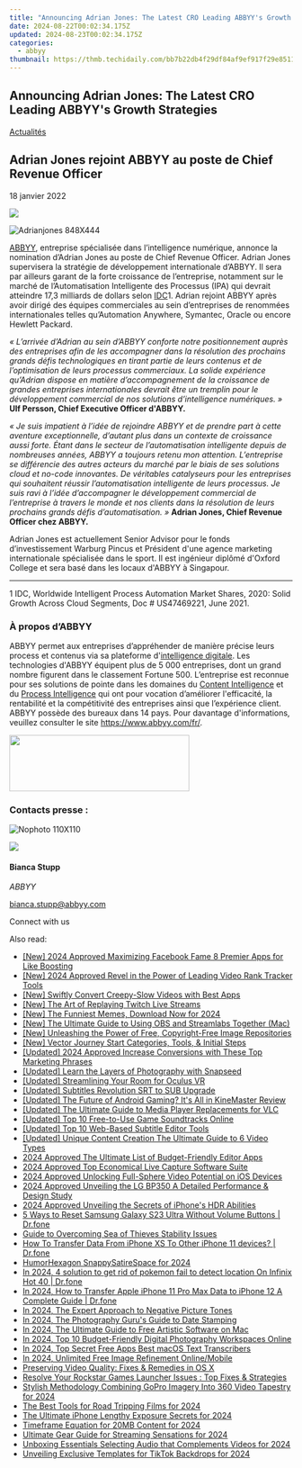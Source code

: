 ```yaml
---
title: "Announcing Adrian Jones: The Latest CRO Leading ABBYY's Growth Strategies"
date: 2024-08-22T00:02:34.175Z
updated: 2024-08-23T00:02:34.175Z
categories:
  - abbyy
thumbnail: https://thmb.techidaily.com/bb7b22db4f29df84af9ef917f29e85118ed689c604ae901531790591bfbc5dab.jpg
---
```


## Announcing Adrian Jones: The Latest CRO Leading ABBYY's Growth Strategies

[Actualités](https://tools.techidaily.com/abbyy/products/)

## Adrian Jones rejoint ABBYY au poste de Chief Revenue Officer

18 janvier 2022

![](https://content.abbyy.com/-/media/project/abbyy/abbyy/branchtemplates/shutterstock_1272462163_1296-x-729.jpg?h=729&iar=0&w=1296)

![Adrianjones 848X444](https://static2.abbyy.com/abbyycommedia/35091/adrianjones-848x444.jpg) 

[ABBYY](https://tools.techidaily.com/abbyy/products/), entreprise spécialisée dans l’intelligence numérique, annonce la nomination d’Adrian Jones au poste de Chief Revenue Officer. Adrian Jones supervisera la stratégie de développement internationale d’ABBYY. Il sera par ailleurs garant de la forte croissance de l’entreprise, notamment sur le marché de l’Automatisation Intelligente des Processus (IPA) qui devrait atteindre 17,3 milliards de dollars selon [IDC](https://www.idc.com/getdoc.jsp?containerId=US47469221)1. Adrian rejoint ABBYY après avoir dirigé des équipes commerciales au sein d’entreprises de renommées internationales telles qu’Automation Anywhere, Symantec, Oracle ou encore Hewlett Packard.

_« L’arrivée d’Adrian au sein d’ABBYY conforte notre positionnement auprès des entreprises afin de les accompagner dans la résolution des prochains grands défis technologiques en tirant partie de leurs contenus et de l’optimisation de leurs processus commerciaux. La solide expérience qu’Adrian dispose en matière d’accompagnement de la croissance de grandes entreprises internationales devrait être un tremplin pour le développement commercial de nos solutions d’intelligence numériques. »_ **Ulf Persson, Chief Executive Officer d'ABBYY.**

_« Je suis impatient à l’idée de rejoindre ABBYY et de prendre part à cette aventure exceptionnelle, d’autant plus dans un contexte de croissance aussi forte. Étant dans le secteur de l’automatisation intelligente depuis de nombreuses années, ABBYY a toujours retenu mon attention. L’entreprise se différencie des autres acteurs du marché par le biais de ses solutions cloud et no-code innovantes. De véritables catalyseurs pour les entreprises qui souhaitent réussir l’automatisation intelligente de leurs processus. Je suis ravi à l’idée d’accompagner le développement commercial de l’entreprise à travers le monde et nos clients dans la résolution de leurs prochains grands défis d’automatisation. »_ **Adrian Jones, Chief Revenue Officer chez ABBYY.**

Adrian Jones est actuellement Senior Advisor pour le fonds d’investissement Warburg Pincus et Président d'une agence marketing internationale spécialisée dans le sport. Il est ingénieur diplômé d'Oxford College et sera basé dans les locaux d'ABBYY à Singapour.

---

1 IDC, Worldwide Intelligent Process Automation Market Shares, 2020: Solid Growth Across Cloud Segments, Doc # US47469221, June 2021.

### À propos d’ABBYY

ABBYY permet aux entreprises d’appréhender de manière précise leurs process et contenus via sa plateforme d'[intelligence digitale](https://tools.techidaily.com/abbyy/products/). Les technologies d'ABBYY équipent plus de 5 000 entreprises, dont un grand nombre figurent dans le classement Fortune 500\. L’entreprise est reconnue pour ses solutions de pointe dans les domaines du [Content Intelligence](https://tools.techidaily.com/abbyy/products/) et du [Process Intelligence](https://tools.techidaily.com/abbyy/products/) qui ont pour vocation d’améliorer l'efficacité, la rentabilité et la compétitivité des entreprises ainsi que l’expérience client. ABBYY possède des bureaux dans 14 pays. Pour davantage d'informations, veuillez consulter le site <https://www.abbyy.com/fr/>.

<!-- affiliate ads begin -->
<a href="https://proteahair.pxf.io/c/5597632/1983634/23621" target="_top" id="1983634"><img src="//a.impactradius-go.com/display-ad/23621-1983634" border="0" alt="" width="320" height="100"/></a><img height="0" width="0" src="https://imp.pxf.io/i/5597632/1983634/23621" style="position:absolute;visibility:hidden;" border="0" />
<!-- affiliate ads end -->
### Contacts presse :

![Nophoto 110X110](https://static4.abbyy.com/abbyycommedia/34370/nophoto-110x110.png)

<!-- affiliate ads begin -->
<a href="https://store.nero.com/order/checkout.php?PRODS=42296985&QTY=1&AFFILIATE=108875&CART=1"><img src="https://secure.avangate.com/images/merchant/9cea886b9f44a3c2df1163730ab64994/products/copy_nero_burning_rom_cart.png" border="0">
</a>
<!-- affiliate ads end -->
#### Bianca Stupp

_ABBYY_

[bianca.stupp@abbyy.com](https://tools.techidaily.com/abbyy/products/)

Connect with us

<ins class="adsbygoogle"
     style="display:block"
     data-ad-format="autorelaxed"
     data-ad-client="ca-pub-7571918770474297"
     data-ad-slot="1223367746"></ins>



<ins class="adsbygoogle"
     style="display:block"
     data-ad-client="ca-pub-7571918770474297"
     data-ad-slot="8358498916"
     data-ad-format="auto"
     data-full-width-responsive="true"></ins>

<span class="atpl-alsoreadstyle">Also read:</span>
<div><ul>
<li><a href="https://facebook-clips.techidaily.com/new-2024-approved-maximizing-facebook-fame-8-premier-apps-for-like-boosting/"><u>[New] 2024 Approved  Maximizing Facebook Fame  8 Premier Apps for Like Boosting</u></a></li>
<li><a href="https://youtube-zero.techidaily.com/024-approved-revel-in-the-power-of-leading-video-rank-tracker-tools/"><u>[New] 2024 Approved  Revel in the Power of Leading Video Rank Tracker Tools</u></a></li>
<li><a href="https://some-approaches.techidaily.com/new-swiftly-convert-creepy-slow-videos-with-best-apps/"><u>[New] Swiftly Convert Creepy-Slow Videos with Best Apps</u></a></li>
<li><a href="https://some-approaches.techidaily.com/new-the-art-of-replaying-twitch-live-streams/"><u>[New] The Art of Replaying Twitch Live Streams</u></a></li>
<li><a href="https://article-files.techidaily.com/new-the-funniest-memes-download-now-for-2024/"><u>[New] The Funniest Memes, Download Now for 2024</u></a></li>
<li><a href="https://some-approaches.techidaily.com/new-the-ultimate-guide-to-using-obs-and-streamlabs-together-mac/"><u>[New] The Ultimate Guide to Using OBS and Streamlabs Together (Mac)</u></a></li>
<li><a href="https://some-approaches.techidaily.com/new-unleashing-the-power-of-free-copyright-free-image-repositories/"><u>[New] Unleashing the Power of Free, Copyright-Free Image Repositories</u></a></li>
<li><a href="https://some-approaches.techidaily.com/new-vector-journey-start-categories-tools-and-initial-steps/"><u>[New] Vector Journey Start  Categories, Tools, & Initial Steps</u></a></li>
<li><a href="https://fox-boxes.techidaily.com/updated-2024-approved-increase-conversions-with-these-top-marketing-phrases/"><u>[Updated] 2024 Approved  Increase Conversions with These Top Marketing Phrases</u></a></li>
<li><a href="https://some-approaches.techidaily.com/updated-learn-the-layers-of-photography-with-snapseed/"><u>[Updated] Learn the Layers of Photography with Snapseed</u></a></li>
<li><a href="https://some-approaches.techidaily.com/updated-streamlining-your-room-for-oculus-vr/"><u>[Updated] Streamlining Your Room for Oculus VR</u></a></li>
<li><a href="https://some-approaches.techidaily.com/updated-subtitles-revolution-srt-to-sub-upgrade/"><u>[Updated] Subtitles Revolution  SRT to SUB Upgrade</u></a></li>
<li><a href="https://some-approaches.techidaily.com/updated-the-future-of-android-gaming-its-all-in-kinemaster-review/"><u>[Updated] The Future of Android Gaming? It's All in KineMaster Review</u></a></li>
<li><a href="https://some-approaches.techidaily.com/updated-the-ultimate-guide-to-media-player-replacements-for-vlc/"><u>[Updated] The Ultimate Guide to Media Player Replacements for VLC</u></a></li>
<li><a href="https://some-approaches.techidaily.com/updated-top-10-free-to-use-game-soundtracks-online/"><u>[Updated] Top 10 Free-to-Use Game Soundtracks Online</u></a></li>
<li><a href="https://some-approaches.techidaily.com/updated-top-10-web-based-subtitle-editor-tools/"><u>[Updated] Top 10 Web-Based Subtitle Editor Tools</u></a></li>
<li><a href="https://some-approaches.techidaily.com/updated-unique-content-creation-the-ultimate-guide-to-6-video-types/"><u>[Updated] Unique Content Creation  The Ultimate Guide to 6 Video Types</u></a></li>
<li><a href="https://some-approaches.techidaily.com/2024-approved-the-ultimate-list-of-budget-friendly-editor-apps/"><u>2024 Approved  The Ultimate List of Budget-Friendly Editor Apps</u></a></li>
<li><a href="https://screen-activity-recording.techidaily.com/2024-approved-top-economical-live-capture-software-suite/"><u>2024 Approved  Top Economical Live Capture Software Suite</u></a></li>
<li><a href="https://some-approaches.techidaily.com/2024-approved-unlocking-full-sphere-video-potential-on-ios-devices/"><u>2024 Approved  Unlocking Full-Sphere Video Potential on iOS Devices</u></a></li>
<li><a href="https://some-approaches.techidaily.com/2024-approved-unveiling-the-lg-bp350-a-detailed-performance-and-design-study/"><u>2024 Approved  Unveiling the LG BP350  A Detailed Performance & Design Study</u></a></li>
<li><a href="https://some-approaches.techidaily.com/2024-approved-unveiling-the-secrets-of-iphones-hdr-abilities/"><u>2024 Approved  Unveiling the Secrets of iPhone's HDR Abilities</u></a></li>
<li><a href="https://phone-solutions.techidaily.com/5-ways-to-reset-samsung-galaxy-s23-ultra-without-volume-buttons-drfone-by-drfone-reset-android-reset-android/"><u>5 Ways to Reset Samsung Galaxy S23 Ultra Without Volume Buttons | Dr.fone</u></a></li>
<li><a href="https://win-able.techidaily.com/guide-to-overcoming-sea-of-thieves-stability-issues/"><u>Guide to Overcoming Sea of Thieves Stability Issues</u></a></li>
<li><a href="https://review-topics.techidaily.com/how-to-transfer-data-from-iphone-xs-to-other-iphone-11-devices-drfone-by-drfone-transfer-data-from-ios-transfer-data-from-ios/"><u>How To Transfer Data From iPhone XS To Other iPhone 11 devices? | Dr.fone</u></a></li>
<li><a href="https://some-knowledge.techidaily.com/humorhexagon-snappysatirespace-for-2024/"><u>HumorHexagon  SnappySatireSpace for 2024</u></a></li>
<li><a href="https://android-pokemon-go.techidaily.com/in-2024-4-solution-to-get-rid-of-pokemon-fail-to-detect-location-on-infinix-hot-40-drfone-by-drfone-virtual-android/"><u>In 2024, 4 solution to get rid of pokemon fail to detect location On Infinix Hot 40 | Dr.fone</u></a></li>
<li><a href="https://iphone-transfer.techidaily.com/in-2024-how-to-transfer-apple-iphone-11-pro-max-data-to-iphone-12-a-complete-guide-drfone-by-drfone-transfer-from-ios/"><u>In 2024, How to Transfer Apple iPhone 11 Pro Max Data to iPhone 12 A Complete Guide | Dr.fone</u></a></li>
<li><a href="https://some-approaches.techidaily.com/in-2024-the-expert-approach-to-negative-picture-tones/"><u>In 2024, The Expert Approach to Negative Picture Tones</u></a></li>
<li><a href="https://some-approaches.techidaily.com/in-2024-the-photography-gurus-guide-to-date-stamping/"><u>In 2024, The Photography Guru's Guide to Date Stamping</u></a></li>
<li><a href="https://some-approaches.techidaily.com/in-2024-the-ultimate-guide-to-free-artistic-software-on-mac/"><u>In 2024, The Ultimate Guide to Free Artistic Software on Mac</u></a></li>
<li><a href="https://some-approaches.techidaily.com/in-2024-top-10-budget-friendly-digital-photography-workspaces-online/"><u>In 2024, Top 10 Budget-Friendly Digital Photography Workspaces Online</u></a></li>
<li><a href="https://some-approaches.techidaily.com/in-2024-top-secret-free-apps-best-macos-text-transcribers/"><u>In 2024, Top Secret Free Apps  Best macOS Text Transcribers</u></a></li>
<li><a href="https://some-approaches.techidaily.com/in-2024-unlimited-free-image-refinement-onlinemobile/"><u>In 2024, Unlimited Free Image Refinement Online/Mobile</u></a></li>
<li><a href="https://data-wizards.techidaily.com/preserving-video-quality-fixes-and-remedies-in-os-x/"><u>Preserving Video Quality: Fixes & Remedies in OS X</u></a></li>
<li><a href="https://win-blog.techidaily.com/resolve-your-rockstar-games-launcher-issues-top-fixes-and-strategies/"><u>Resolve Your Rockstar Games Launcher Issues : Top Fixes & Strategies</u></a></li>
<li><a href="https://some-approaches.techidaily.com/stylish-methodology-combining-gopro-imagery-into-360-video-tapestry-for-2024/"><u>Stylish Methodology  Combining GoPro Imagery Into 360 Video Tapestry for 2024</u></a></li>
<li><a href="https://some-approaches.techidaily.com/the-best-tools-for-road-tripping-films-for-2024/"><u>The Best Tools for Road Tripping Films for 2024</u></a></li>
<li><a href="https://some-approaches.techidaily.com/the-ultimate-iphone-lengthy-exposure-secrets-for-2024/"><u>The Ultimate iPhone Lengthy Exposure Secrets for 2024</u></a></li>
<li><a href="https://some-approaches.techidaily.com/timeframe-equation-for-20mb-content-for-2024/"><u>Timeframe Equation for 20MB Content for 2024</u></a></li>
<li><a href="https://facebook-video-footage.techidaily.com/ultimate-gear-guide-for-streaming-sensations-for-2024/"><u>Ultimate Gear Guide for Streaming Sensations for 2024</u></a></li>
<li><a href="https://some-approaches.techidaily.com/unboxing-essentials-selecting-audio-that-complements-videos-for-2024/"><u>Unboxing Essentials  Selecting Audio that Complements Videos for 2024</u></a></li>
<li><a href="https://some-approaches.techidaily.com/unveiling-exclusive-templates-for-tiktok-backdrops-for-2024/"><u>Unveiling Exclusive Templates for TikTok Backdrops for 2024</u></a></li>
</ul></div>
